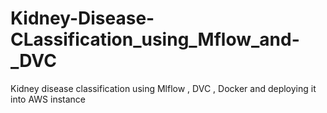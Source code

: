 # Kidney-Disease-CLassification_using_Mflow_and-_DVC
Kidney disease classification using Mlflow , DVC , Docker and deploying it into AWS instance
